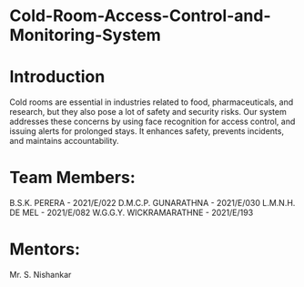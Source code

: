 # Cold-Room-Access-Control-and-Monitoring-System

# Introduction

Cold rooms are essential in industries related to food, pharmaceuticals, and research, but they also pose a lot of safety and security risks. Our system addresses these concerns by using face recognition for access control, and issuing alerts for prolonged stays. It enhances safety, prevents incidents, and maintains accountability.


# Team Members:

B.S.K. PERERA            - 2021/E/022
D.M.C.P. GUNARATHNA      - 2021/E/030
L.M.N.H. DE MEL         - 2021/E/082
W.G.G.Y. WICKRAMARATHNE - 2021/E/193

# Mentors:

Mr. S. Nishankar
